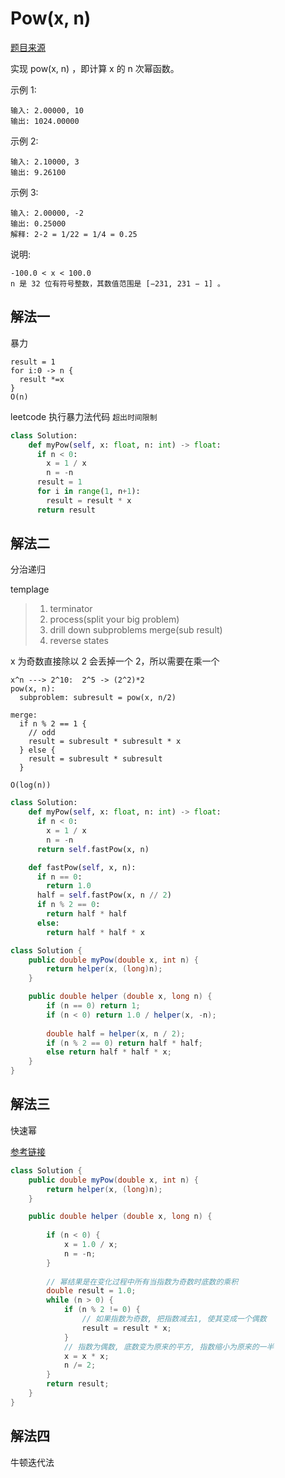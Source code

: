 # Pow(x, n)

[题目来源](https://leetcode-cn.com/problems/powx-n)

实现 pow(x, n) ，即计算 x 的 n 次幂函数。

示例 1:

```
输入: 2.00000, 10
输出: 1024.00000
```

示例 2:

```
输入: 2.10000, 3
输出: 9.26100
```

示例 3:

```
输入: 2.00000, -2
输出: 0.25000
解释: 2-2 = 1/22 = 1/4 = 0.25
```

说明:

```
-100.0 < x < 100.0
n 是 32 位有符号整数，其数值范围是 [−231, 231 − 1] 。
```


## 解法一

暴力

```
result = 1
for i:0 -> n {
  result *=x
}
O(n)
```

leetcode 执行暴力法代码 `超出时间限制`

```python
class Solution:
    def myPow(self, x: float, n: int) -> float:
      if n < 0:
        x = 1 / x
        n = -n
      result = 1
      for i in range(1, n+1):
        result = result * x
      return result
```

## 解法二

分治递归

templage 

>1. terminator   
>2. process(split your big problem)   
>3. drill down subproblems merge(sub result)  
>4. reverse states  


x 为奇数直接除以 2 会丢掉一个 2，所以需要在乘一个
```
x^n ---> 2^10:  2^5 -> (2^2)*2
pow(x, n):
  subproblem: subresult = pow(x, n/2)

merge:
  if n % 2 == 1 {
    // odd
    result = subresult * subresult * x
  } else {
    result = subresult * subresult
  }

O(log(n))
```

```python
class Solution:
    def myPow(self, x: float, n: int) -> float:
      if n < 0:
        x = 1 / x
        n = -n
      return self.fastPow(x, n)

    def fastPow(self, x, n):
      if n == 0:
        return 1.0
      half = self.fastPow(x, n // 2)
      if n % 2 == 0:
        return half * half
      else:
        return half * half * x
```

```Java
class Solution {
    public double myPow(double x, int n) {
        return helper(x, (long)n);
    }

    public double helper (double x, long n) {
        if (n == 0) return 1;
        if (n < 0) return 1.0 / helper(x, -n);
        
        double half = helper(x, n / 2);
        if (n % 2 == 0) return half * half;
        else return half * half * x;
    }
}
```

## 解法三

快速幂

[参考链接](https://blog.csdn.net/qq_19782019/article/details/85621386)

```Java
class Solution {
    public double myPow(double x, int n) {
        return helper(x, (long)n);
    }

    public double helper (double x, long n) {
        
        if (n < 0) {
            x = 1.0 / x;
            n = -n;
        }
        
        // 幂结果是在变化过程中所有当指数为奇数时底数的乘积
        double result = 1.0;
        while (n > 0) {
            if (n % 2 != 0) {
                // 如果指数为奇数, 把指数减去1, 使其变成一个偶数
                result = result * x;
            }
            // 指数为偶数, 底数变为原来的平方, 指数缩小为原来的一半
            x = x * x;
            n /= 2;
        }
        return result;
    }
}
```

## 解法四

牛顿迭代法


